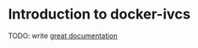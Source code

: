 # Introduction to docker-ivcs

TODO: write [great documentation](http://jacobian.org/writing/what-to-write/)
